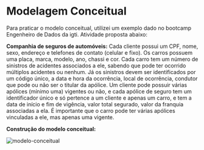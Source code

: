 <h1>Modelagem Conceitual</h1>

<p>Para praticar o modelo conceitual, utilizei um exemplo dado no bootcamp Engenheiro de Dados da igti. Atividade proposta abaixo:</p>

<p><strong>Companhia de seguros de automóveis:</strong> Cada cliente possui um CPF, nome, sexo, endereço e telefones de contato (celular e fixo). Os carros possuem uma placa, marca, modelo, ano, chassi e cor. Cada carro tem um número de sinistros de acidentes associados a ele, sabendo que pode ter ocorrido múltiplos acidentes ou nenhum. Já os sinistros devem ser identificados por um código único, a data e hora da ocorrência, local de ocorrência, condutor que pode ou não ser o titular da apólice. Um cliente pode possuir várias apólices (mínimo uma) vigentes ou não, e cada apólice de seguro tem um identificador único e só pertence a um cliente e apenas um carro, e tem a data de início e fim de vigência, valor total segurado, valor da franquia associadas a ela. É importante que o carro pode ter várias apólices vinculadas a ele, mas apenas uma vigente.</p>

<p><strong>Construção do modelo conceitual:</strong></p>

![modelo-conceitual](https://user-images.githubusercontent.com/103287764/172018009-10c2f1c9-07fa-474f-a82e-6814104c699e.png)
